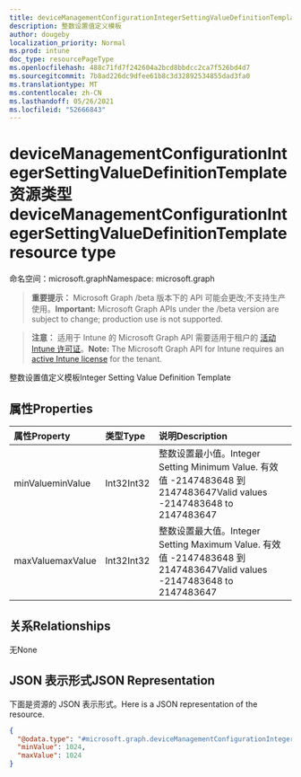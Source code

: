 ```yaml
---
title: deviceManagementConfigurationIntegerSettingValueDefinitionTemplate 资源类型
description: 整数设置值定义模板
author: dougeby
localization_priority: Normal
ms.prod: intune
doc_type: resourcePageType
ms.openlocfilehash: 488c71fd7f242604a2bcd8bbdcc2ca7f526bd4d7
ms.sourcegitcommit: 7b8ad226dc9dfee61b8c3d32892534855dad3fa0
ms.translationtype: MT
ms.contentlocale: zh-CN
ms.lasthandoff: 05/26/2021
ms.locfileid: "52666843"
---
```

# <a name="devicemanagementconfigurationintegersettingvaluedefinitiontemplate-resource-type"></a><span data-ttu-id="51a29-103">deviceManagementConfigurationIntegerSettingValueDefinitionTemplate 资源类型</span><span class="sxs-lookup"><span data-stu-id="51a29-103">deviceManagementConfigurationIntegerSettingValueDefinitionTemplate resource type</span></span>

<span data-ttu-id="51a29-104">命名空间：microsoft.graph</span><span class="sxs-lookup"><span data-stu-id="51a29-104">Namespace: microsoft.graph</span></span>

> <span data-ttu-id="51a29-105">**重要提示：** Microsoft Graph /beta 版本下的 API 可能会更改;不支持生产使用。</span><span class="sxs-lookup"><span data-stu-id="51a29-105">**Important:** Microsoft Graph APIs under the /beta version are subject to change; production use is not supported.</span></span>

> <span data-ttu-id="51a29-106">**注意：** 适用于 Intune 的 Microsoft Graph API 需要适用于租户的 [活动 Intune 许可证](https://go.microsoft.com/fwlink/?linkid=839381)。</span><span class="sxs-lookup"><span data-stu-id="51a29-106">**Note:** The Microsoft Graph API for Intune requires an [active Intune license](https://go.microsoft.com/fwlink/?linkid=839381) for the tenant.</span></span>

<span data-ttu-id="51a29-107">整数设置值定义模板</span><span class="sxs-lookup"><span data-stu-id="51a29-107">Integer Setting Value Definition Template</span></span>

## <a name="properties"></a><span data-ttu-id="51a29-108">属性</span><span class="sxs-lookup"><span data-stu-id="51a29-108">Properties</span></span>
|<span data-ttu-id="51a29-109">属性</span><span class="sxs-lookup"><span data-stu-id="51a29-109">Property</span></span>|<span data-ttu-id="51a29-110">类型</span><span class="sxs-lookup"><span data-stu-id="51a29-110">Type</span></span>|<span data-ttu-id="51a29-111">说明</span><span class="sxs-lookup"><span data-stu-id="51a29-111">Description</span></span>|
|:---|:---|:---|
|<span data-ttu-id="51a29-112">minValue</span><span class="sxs-lookup"><span data-stu-id="51a29-112">minValue</span></span>|<span data-ttu-id="51a29-113">Int32</span><span class="sxs-lookup"><span data-stu-id="51a29-113">Int32</span></span>|<span data-ttu-id="51a29-114">整数设置最小值。</span><span class="sxs-lookup"><span data-stu-id="51a29-114">Integer Setting Minimum Value.</span></span> <span data-ttu-id="51a29-115">有效值 -2147483648 到 2147483647</span><span class="sxs-lookup"><span data-stu-id="51a29-115">Valid values -2147483648 to 2147483647</span></span>|
|<span data-ttu-id="51a29-116">maxValue</span><span class="sxs-lookup"><span data-stu-id="51a29-116">maxValue</span></span>|<span data-ttu-id="51a29-117">Int32</span><span class="sxs-lookup"><span data-stu-id="51a29-117">Int32</span></span>|<span data-ttu-id="51a29-118">整数设置最大值。</span><span class="sxs-lookup"><span data-stu-id="51a29-118">Integer Setting Maximum Value.</span></span> <span data-ttu-id="51a29-119">有效值 -2147483648 到 2147483647</span><span class="sxs-lookup"><span data-stu-id="51a29-119">Valid values -2147483648 to 2147483647</span></span>|

## <a name="relationships"></a><span data-ttu-id="51a29-120">关系</span><span class="sxs-lookup"><span data-stu-id="51a29-120">Relationships</span></span>
<span data-ttu-id="51a29-121">无</span><span class="sxs-lookup"><span data-stu-id="51a29-121">None</span></span>

## <a name="json-representation"></a><span data-ttu-id="51a29-122">JSON 表示形式</span><span class="sxs-lookup"><span data-stu-id="51a29-122">JSON Representation</span></span>
<span data-ttu-id="51a29-123">下面是资源的 JSON 表示形式。</span><span class="sxs-lookup"><span data-stu-id="51a29-123">Here is a JSON representation of the resource.</span></span>
<!-- {
  "blockType": "resource",
  "@odata.type": "microsoft.graph.deviceManagementConfigurationIntegerSettingValueDefinitionTemplate"
}
-->
``` json
{
  "@odata.type": "#microsoft.graph.deviceManagementConfigurationIntegerSettingValueDefinitionTemplate",
  "minValue": 1024,
  "maxValue": 1024
}
```




